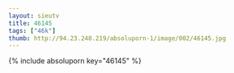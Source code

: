 ```yaml
--- 
layout: sieutv
title: 46145
tags: ["46k"]
thumb: http://94.23.248.219/absoluporn-1/image/002/46145.jpg
---
```

{% include absoluporn key="46145" %} 
